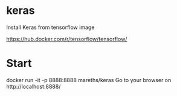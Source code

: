 # keras
Install Keras from tensorflow image

https://hub.docker.com/r/tensorflow/tensorflow/

# Start
docker run -it -p 8888:8888 mareths/keras
Go to your browser on http://localhost:8888/
